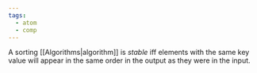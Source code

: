 ```yaml
---
tags:
  - atom
  - comp
---
```

A sorting [[Algorithms|algorithm]] is *stable* iff elements with the same key value will appear in the same order in the output as they were in the input. 
